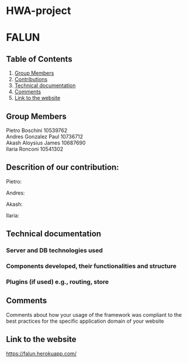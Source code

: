 # HWA-project
# FALUN

## Table of Contents
1. [Group Members](#GroupMembers)
2. [Contributions](#Descritionofourcontribution)
3. [Technical documentation](#Technicaldocumentation)
4. [Comments](#Comments)
5. [Link to the website](#Linktothewebsite)

## Group Members
Pietro Boschini 10539762 \
Andres Gonzalez Paul 10736712 \
Akash Aloysius James 10687690 \
Ilaria Ronconi 10541302

## Descrition of our contribution:
Pietro:

Andres:

Akash:

Ilaria:

## Technical documentation
### Server and DB technologies used 

### Components developed, their functionalities and structure

### Plugins (if used) e.g., routing, store


## Comments 
Comments about how your usage of the framework was compliant to the best practices for the specific application domain of your website


## Link to the website
https://falun.herokuapp.com/
